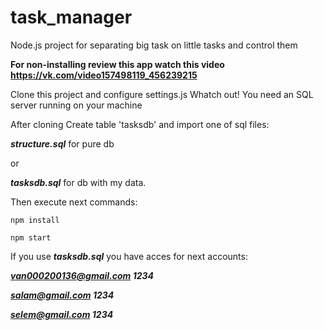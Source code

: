 # task_manager
Node.js project for separating big task on little tasks and control them

**For non-installing review this app watch this video <https://vk.com/video157498119_456239215>**

Clone this project and configure settings.js
Whatch out! You need an SQL server running on your machine

After cloning Create table 'tasksdb' and import one of sql files: 

***structure.sql*** for pure db 

or 

***tasksdb.sql*** for db with my data.


Then execute next commands:


`npm install`


`npm start`

If you use ***tasksdb.sql*** you have acces for next accounts:

***van000200136@gmail.com 1234***

***salam@gmail.com 1234***

***selem@gmail.com 1234***
